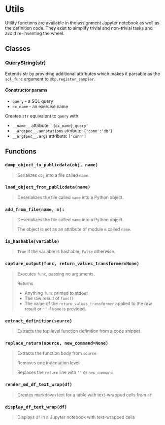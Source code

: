 # Utils

Utility functions are available in the assignment Jupyter notebook as well as the definition code. They exist to simplify trivial and non-trivial tasks and avoid re-inventing the wheel.

## Classes

### QueryString(str)

Extends str by providing additional attributes which makes it parsable as the `sol_func` argument to `@bp.register_sampler`.

#### Constructor params
- `query` - a SQL query
- `ex_name` - an exercise name

Creates `str` equivalent to `query` with  
- `__name__` attribute: `'{ex_name}_query'`
- `__argspec__.annotations` attribute: `{'conn':'db'}`
- `__argspec__.args` attribute: `['conn']`

## Functions

### `dump_object_to_publicdata(obj, name)`

> Serializes `obj` into a file called `name`.

### `load_object_from_publicdata(name)`

> Deserializes the file called `name` into a Python object.

### `add_from_file(name, m):`

> Deserializes the file called `name` into a Python object. 
>
> The object is set as an attribute of module `m` called `name`.

### `is_hashable(variable)`

> `True` if the variable is hashable, `False` otherwise.

### `capture_output(func, return_values_transformer=None)`

> Executes `func`, passing no arguments.
>
> Returns
>
> - Anything `func` printed to stdout
> - The raw result of `func()`
> - The value of the `return_values_transformer` applied to the raw result or `''` if `None` is provided.

### `extract_definition(source)`

> Extracts the top level function definition from a code snippet

### `replace_return(source, new_command=None)`

> Extracts the function body from `source`
>
> Removes one indentation level
>
> Replaces the `return` line with `''` or `new_command`

### `render_md_df_text_wrap(df)`

> Creates markdown text for a table with text-wrapped cells from `df`

### `display_df_text_wrap(df)`

> Displays `df` in a Jupyter notebook with text-wrapped cells